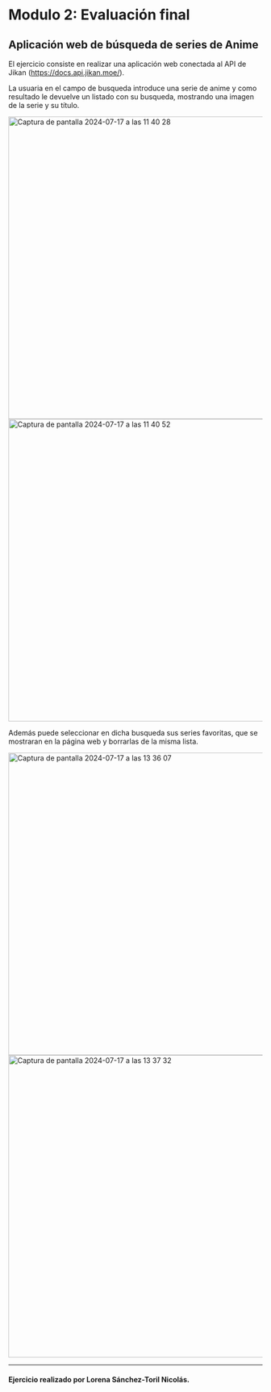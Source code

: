 # Modulo 2: Evaluación final
## Aplicación web de búsqueda de series de Anime

El ejercicio consiste en realizar una aplicación web conectada al API de Jikan (https://docs.api.jikan.moe/).


La usuaria en el campo de busqueda introduce una serie de anime y como resultado le devuelve un listado con su busqueda, mostrando una imagen de la serie y su título. 

<img width="600" alt="Captura de pantalla 2024-07-17 a las 11 40 28" src="https://github.com/user-attachments/assets/a57f18d6-4d63-414f-8fe5-37711b50462f"> <img width="600" alt="Captura de pantalla 2024-07-17 a las 11 40 52" src="https://github.com/user-attachments/assets/db3a5f5c-31d9-4c7c-b80d-76a1b1a6d3f5">



Además puede seleccionar en dicha busqueda sus series favoritas, que se mostraran en la página web y borrarlas de la misma lista. 

<img width="600" alt="Captura de pantalla 2024-07-17 a las 13 36 07" src="https://github.com/user-attachments/assets/b1ec48fa-a8ab-4321-b952-bc312bb7efed">

<img width="600" alt="Captura de pantalla 2024-07-17 a las 13 37 32" src="https://github.com/user-attachments/assets/7714634e-ec6e-449c-8287-d6a4b606e754">


_____

#### Ejercicio realizado por Lorena Sánchez-Toril Nicolás.


